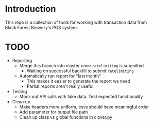 # Introduction

This repo is a collection of tools for working with transaction data from
Black Forest Brewery's POS system.

# TODO

* Reporting
  * Merge this branch into master once `ratelimiting` is submitted
    * Waiting on successful backfill to submit `ratelimiting`
  * Automatically run report for "last month"
    * This makes it easier to generate the report we need
    * Partial reports aren't really useful
* Testing
  * Mock out API calls with fake data. Test expected functionality
* Clean up
  * Make headers more uniform, csvs should have meaningful order
  * Add parameter for output file path
  * Clean up class vs global functions in clover.py
